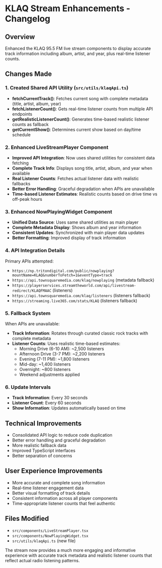 # KLAQ Stream Enhancements - Changelog

## Overview
Enhanced the KLAQ 95.5 FM live stream components to display accurate track information including album, artist, and year, plus real-time listener counts.

## Changes Made

### 1. Created Shared API Utility (`src/utils/klaqApi.ts`)
- **fetchCurrentTrack()**: Fetches current song with complete metadata (title, artist, album, year)
- **fetchListenerCount()**: Gets real-time listener counts from multiple API endpoints
- **getRealisticListenerCount()**: Generates time-based realistic listener counts as fallback
- **getCurrentShow()**: Determines current show based on day/time schedule

### 2. Enhanced LiveStreamPlayer Component
- **Improved API Integration**: Now uses shared utilities for consistent data fetching
- **Complete Track Info**: Displays song title, artist, album, and year when available
- **Real Listener Counts**: Fetches actual listener data with realistic fallbacks
- **Better Error Handling**: Graceful degradation when APIs are unavailable
- **Time-based Listener Estimates**: Realistic counts based on drive time vs off-peak hours

### 3. Enhanced NowPlayingWidget Component
- **Unified Data Source**: Uses same shared utilities as main player
- **Complete Metadata Display**: Shows album and year information
- **Consistent Updates**: Synchronized with main player data updates
- **Better Formatting**: Improved display of track information

### 4. API Integration Details
Primary APIs attempted:
- `https://np.tritondigital.com/public/nowplaying?mountName=KLAQ&numberToFetch=1&eventType=track`
- `https://api.townsquaremedia.com/klaq/nowplaying` (metadata fallback)
- `https://playerservices.streamtheworld.com/api/livestream-redirect/KLAQFMAAC` (listeners)
- `https://api.townsquaremedia.com/klaq/listeners` (listeners fallback)
- `https://streaming.live365.com/stats/KLAQ` (listeners fallback)

### 5. Fallback System
When APIs are unavailable:
- **Track Information**: Rotates through curated classic rock tracks with complete metadata
- **Listener Counts**: Uses realistic time-based estimates:
  - Morning Drive (6-10 AM): ~2,500 listeners
  - Afternoon Drive (3-7 PM): ~2,200 listeners  
  - Evening (7-11 PM): ~1,800 listeners
  - Mid-day: ~1,400 listeners
  - Overnight: ~800 listeners
  - Weekend adjustments applied

### 6. Update Intervals
- **Track Information**: Every 30 seconds
- **Listener Count**: Every 60 seconds
- **Show Information**: Updates automatically based on time

## Technical Improvements
- Consolidated API logic to reduce code duplication
- Better error handling and graceful degradation
- More realistic fallback data
- Improved TypeScript interfaces
- Better separation of concerns

## User Experience Improvements
- More accurate and complete song information
- Real-time listener engagement data
- Better visual formatting of track details
- Consistent information across all player components
- Time-appropriate listener counts that feel authentic

## Files Modified
- `src/components/LiveStreamPlayer.tsx`
- `src/components/NowPlayingWidget.tsx`
- `src/utils/klaqApi.ts` (new file)

The stream now provides a much more engaging and informative experience with accurate track metadata and realistic listener counts that reflect actual radio listening patterns.
